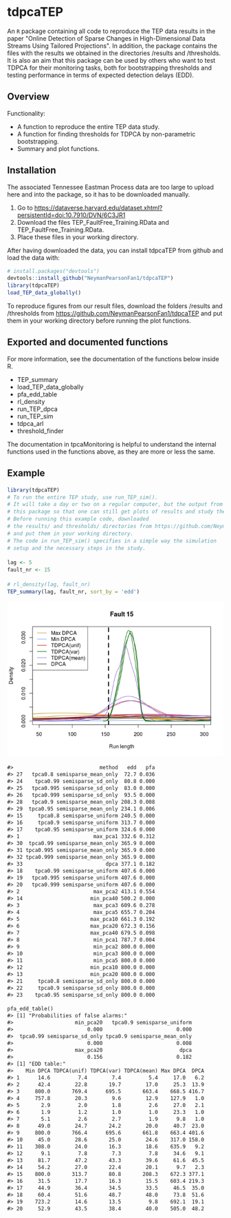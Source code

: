 
<!-- README.md is generated from README.Rmd. Please edit that file -->
tdpcaTEP
========

An `R` package containing all code to reproduce the TEP data results in the paper "Online Detection of Sparse Changes in High-Dimensional Data Streams Using Tailored Projections". In addition, the package contains the files with the results we obtained in the directories /results and /thresholds. It is also an aim that this package can be used by others who want to test TDPCA for their monitoring tasks, both for bootstrapping thresholds and testing performance in terms of expected detection delays (EDD).

Overview
--------

Functionality:

-   A function to reproduce the entire TEP data study.
-   A function for finding thresholds for TDPCA by non-parametric bootstrapping.
-   Summary and plot functions.

Installation
------------

The associated Tennessee Eastman Process data are too large to upload here and into the package, so it has to be downloaded manually.

1.  Go to <https://dataverse.harvard.edu/dataset.xhtml?persistentId=doi:10.7910/DVN/6C3JR1>
2.  Download the files TEP\_FaultFree\_Training.RData and TEP\_FaultFree\_Training.RData.
3.  Place these files in your working directory.

After having downloaded the data, you can install tdpcaTEP from github and load the data with:

``` r
# install.packages("devtools")
devtools::install_github("NeymanPearsonFan1/tdpcaTEP")
library(tdpcaTEP)
load_TEP_data_globally()
```

To reproduce figures from our result files, download the folders /results and /thresholds from <https://github.com/NeymanPearsonFan1/tdpcaTEP> and put them in your working directory before running the plot functions.

Exported and documented functions
---------------------------------

For more information, see the documentation of the functions below inside R.

-   TEP\_summary
-   load\_TEP\_data\_globally
-   pfa\_edd\_table
-   rl\_density
-   run\_TEP\_dpca
-   run\_TEP\_sim
-   tdpca\_arl
-   threshold\_finder

The documentation in tpcaMonitoring is helpful to understand the internal functions used in the functions above, as they are more or less the same.

Example
-------

``` r
library(tdpcaTEP)
# To run the entire TEP study, use run_TEP_sim().
# It will take a day or two on a regular computer, but the output from it is also contained in
# this package so that one can still get plots of results and study the results in more detail.
# Before running this example code, downloaded
# the results/ and thresholds/ directories from https://github.com/NeymanPearsonFan1/tdpcaTEP
# and put them in your working directory.
# The code in run_TEP_sim() specifies in a simple way the simulation
# setup and the necessary steps in the study.

lag <- 5
fault_nr <- 15

# rl_density(lag, fault_nr)
TEP_summary(lag, fault_nr, sort_by = 'edd')
```

![](README-example-1.png)

    #>                            method   edd   pfa
    #> 27   tpca0.8 semisparse_mean_only  72.7 0.036
    #> 24    tpca0.99 semisparse_sd_only  80.8 0.000
    #> 25   tpca0.995 semisparse_sd_only  83.0 0.000
    #> 26   tpca0.999 semisparse_sd_only  93.5 0.000
    #> 28   tpca0.9 semisparse_mean_only 208.3 0.008
    #> 29  tpca0.95 semisparse_mean_only 234.1 0.006
    #> 15     tpca0.8 semisparse_uniform 240.5 0.000
    #> 16     tpca0.9 semisparse_uniform 313.7 0.000
    #> 17    tpca0.95 semisparse_uniform 324.6 0.000
    #> 1                        max_pca1 332.6 0.312
    #> 30  tpca0.99 semisparse_mean_only 365.9 0.000
    #> 31 tpca0.995 semisparse_mean_only 365.9 0.000
    #> 32 tpca0.999 semisparse_mean_only 365.9 0.000
    #> 33                           dpca 377.1 0.182
    #> 18    tpca0.99 semisparse_uniform 407.6 0.000
    #> 19   tpca0.995 semisparse_uniform 407.6 0.000
    #> 20   tpca0.999 semisparse_uniform 407.6 0.000
    #> 2                        max_pca2 413.1 0.554
    #> 14                      min_pca40 500.2 0.000
    #> 3                        max_pca3 609.6 0.278
    #> 4                        max_pca5 655.7 0.204
    #> 5                       max_pca10 661.3 0.192
    #> 6                       max_pca20 672.3 0.156
    #> 7                       max_pca40 679.5 0.098
    #> 8                        min_pca1 787.7 0.004
    #> 9                        min_pca2 800.0 0.000
    #> 10                       min_pca3 800.0 0.000
    #> 11                       min_pca5 800.0 0.000
    #> 12                      min_pca10 800.0 0.000
    #> 13                      min_pca20 800.0 0.000
    #> 21     tpca0.8 semisparse_sd_only 800.0 0.000
    #> 22     tpca0.9 semisparse_sd_only 800.0 0.000
    #> 23    tpca0.95 semisparse_sd_only 800.0 0.000

    pfa_edd_table()
    #> [1] "Probabilities of false alarms:"
    #>                    min_pca20   tpca0.9 semisparse_uniform 
    #>                        0.000                        0.000 
    #>  tpca0.99 semisparse_sd_only tpca0.9 semisparse_mean_only 
    #>                        0.000                        0.008 
    #>                    max_pca20                         dpca 
    #>                        0.156                        0.182 
    #> [1] "EDD table:"
    #>    Min DPCA TDPCA(unif) TDPCA(var) TDPCA(mean) Max DPCA  DPCA
    #> 1      14.6         7.4        7.4         5.4     17.0   6.2
    #> 2      42.4        22.8       19.7        17.0     25.3  13.9
    #> 3     800.0       769.4      695.5       663.4    668.5 416.7
    #> 4     757.8        20.3        9.6        12.9    127.9   1.0
    #> 5       2.9         2.0        1.8         2.6     27.0   2.1
    #> 6       1.9         1.2        1.0         1.0     23.3   1.0
    #> 7       5.1         2.6        2.7         1.9      9.8   1.0
    #> 8      49.0        24.7       24.2        20.0     40.7  23.0
    #> 9     800.0       766.4      695.6       661.8    663.4 401.6
    #> 10     45.0        28.6       25.0        24.6    317.0 158.0
    #> 11    308.0        24.0       16.3        18.6    635.9   9.2
    #> 12      9.1         7.8        7.3         7.8     34.6   9.1
    #> 13     81.7        47.2       43.3        39.6     61.6  45.5
    #> 14     54.2        27.0       22.4        20.1      9.7   2.3
    #> 15    800.0       313.7       80.8       208.3    672.3 377.1
    #> 16     31.5        17.7       16.3        15.5    603.4 219.3
    #> 17     44.9        36.4       34.5        33.5     46.5  35.0
    #> 18     60.4        51.6       48.7        48.0     73.8  51.6
    #> 19    723.2        14.6       13.5         9.8    692.1  19.1
    #> 20     52.9        43.5       38.4        40.0    505.0  48.2
